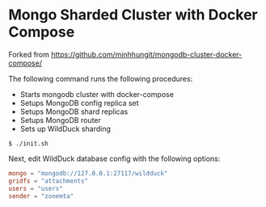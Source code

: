 # Mongo Sharded Cluster with Docker Compose

Forked from https://github.com/minhhungit/mongodb-cluster-docker-compose/

The following command runs the following procedures:

- Starts mongodb cluster with docker-compose
- Setups MongoDB config replica set
- Setups MongoDB shard replicas
- Setups MongoDB router
- Sets up WildDuck sharding

```
$ ./init.sh
```

Next, edit WildDuck database config with the following options:

```toml
mongo = "mongodb://127.0.0.1:27117/wildduck"
gridfs = "attachments"
users = "users"
sender = "zonemta"
```
